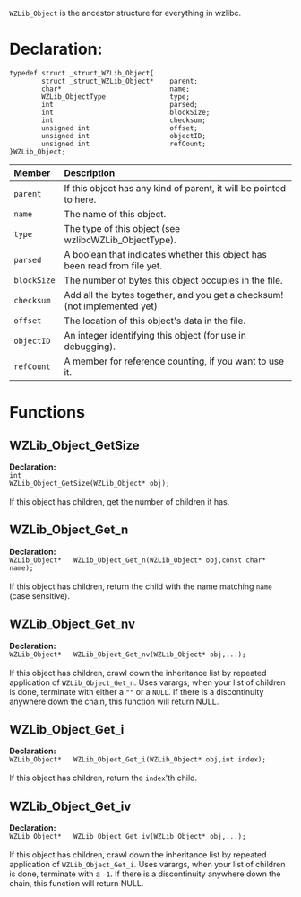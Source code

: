 `WZLib_Object` is the ancestor structure for everything in wzlibc.

# Declaration: #
```
typedef struct _struct_WZLib_Object{
        struct _struct_WZLib_Object*    parent;
        char*                           name;
        WZLib_ObjectType                type;
        int                             parsed;
        int                             blockSize;
        int                             checksum;
        unsigned int                    offset;
        unsigned int                    objectID;
        unsigned int                    refCount;
}WZLib_Object;
```
|**Member**|**Description**|
|:---------|:--------------|
|`parent`  |If this object has any kind of parent, it will be pointed to here.|
|`name`    |The name of this object.|
|`type`    |The type of this object (see wzlibcWZLib\_ObjectType).|
|`parsed`  |A boolean that indicates whether this object has been read from file yet.|
|`blockSize`|The number of bytes this object occupies in the file.|
|`checksum`|Add all the bytes together, and you get a checksum! (not implemented yet)|
|`offset`  |The location of this object's data in the file.|
|`objectID`|An integer identifying this object (for use in debugging).|
|`refCount`|A member for reference counting, if you want to use it.|

# Functions #

## WZLib\_Object\_GetSize ##
**Declaration:**<br>
<code>int             WZLib_Object_GetSize(WZLib_Object* obj);</code><br><br>
If this object has children, get the number of children it has.<br>
<h2>WZLib_Object_Get_n</h2>
<b>Declaration:</b><br>
<code>WZLib_Object*   WZLib_Object_Get_n(WZLib_Object* obj,const char* name);</code><br><br>
If this object has children, return the child with the name matching <code>name</code> (case sensitive).<br>
<h2>WZLib_Object_Get_nv</h2>
<b>Declaration:</b><br>
<code>WZLib_Object*   WZLib_Object_Get_nv(WZLib_Object* obj,...);</code><br><br>
If this object has children, crawl down the inheritance list by repeated application of <code>WZLib_Object_Get_n</code>.  Uses varargs; when your list of children is done, terminate with either a <code>""</code> or a <code>NULL</code>.  If there is a discontinuity anywhere down the chain, this function will return NULL.<br>
<h2>WZLib_Object_Get_i</h2>
<b>Declaration:</b><br>
<code>WZLib_Object*   WZLib_Object_Get_i(WZLib_Object* obj,int index);</code><br><br>
If this object has children, return the <code>index</code>'th child.<br>
<h2>WZLib_Object_Get_iv</h2>
<b>Declaration:</b><br>
<code>WZLib_Object*   WZLib_Object_Get_iv(WZLib_Object* obj,...);</code><br><br>
If this object has children, crawl down the inheritance list by repeated application of <code>WZLib_Object_Get_i</code>.  Uses varargs, when your list of children is done, terminate with a <code>-1</code>.  If there is a discontinuity anywhere down the chain, this function will return NULL.
